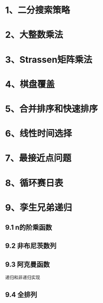 

# 1、二分搜索策略



# 2、大整数乘法



# 3、Strassen矩阵乘法



# 4、棋盘覆盖



# 5、合并排序和快速排序



# 6、线性时间选择



# 7、最接近点问题



# 8、循环赛日表



# 9、孪生兄弟递归

## 9.1 n的阶乘函数

## 9.2 非布尼茨数列

## 9.3 阿克曼函数

递归和非递归实现

## 9.4 全排列



